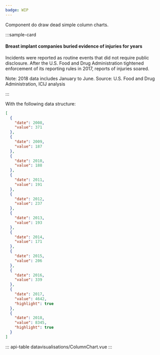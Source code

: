 ```yaml
---
badge: WIP
---
```


Component do draw dead simple column charts.

:::sample-card
<div class="m-4">
  <h4>Breast implant companies buried evidence of injuries for years</h4>
  <p class="text-muted">
    Incidents were reported as routine events that did not require public disclosure. After the U.S. Food and Drug Administration tightened enforcement of its reporting rules in 2017, reports of injuries soared.
  </p>
  <column-chart :data="data" class="my-4"></column-chart>
  <p class="text-muted small">
    Note: 2018 data includes January to June. Source: U.S. Food and Drug Administration, ICIJ analysis
  </p>
</div>
:::

With the following data structure:

```json
[
  {
    "date": 2008,
    "value": 371
  },
  {
    "date": 2009,
    "value": 187
  },
  {
    "date": 2010,
    "value": 188
  },
  {
    "date": 2011,
    "value": 191
  },
  {
    "date": 2012,
    "value": 237
  },
  {
    "date": 2013,
    "value": 193
  },
  {
    "date": 2014,
    "value": 171
  },
  {
    "date": 2015,
    "value": 206
  },
  {
    "date": 2016,
    "value": 339
  },
  {
    "date": 2017,
    "value": 4642,
    "highlight": true
  },
  {
    "date": 2018,
    "value": 8345,
    "highlight": true
  }
]
```

::: api-table datavisualisations/ColumnChart.vue :::

<script>
  export default {
    data () {
      return {
        data: [
          {
            "date": 2008,
            "value": 371
          },
          {
            "date": 2009,
            "value": 187
          },
          {
            "date": 2010,
            "value": 188
          },
          {
            "date": 2011,
            "value": 191
          },
          {
            "date": 2012,
            "value": 237
          },
          {
            "date": 2013,
            "value": 193
          },
          {
            "date": 2014,
            "value": 171
          },
          {
            "date": 2015,
            "value": 206
          },
          {
            "date": 2016,
            "value": 339
          },
          {
            "date": 2017,
            "value": 4642,
            "highlight": true
          },
          {
            "date": 2018,
            "value": 8345,
            "highlight": true
          }
        ]
      }
    }
  }
</script>
